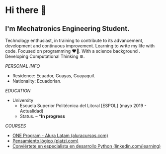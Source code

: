 # Hi there 👋

## **I'm Mechatronics Engineering Student.**

Technology enthusiast, in training to contribute to its advancement, development and continuous improvement. Learning to write my life with code. Focused on programming ❤️‍🔥. With a science background . Developing Computational Thinking ⚙️.

*PERSONAL INFO*
* Residence: Ecuador, Guayas, Guayaquil.
* Nationality: Ecuadorian.

*EDUCATION*
* University
    * Escuela Superior Politécnica del Litoral [ESPOL]
    (mayo 2019 - Actualidad)
    * Status. – ***In progress**

*COURSES*
* [ONE Program - Alura Latam (aluracursos.com)](https://app.aluracursos.com/user/r4vc31/fullCertificate/fda4615e9cc318308e663ca7825067cf)
* [Pensamiento lógico (platzi.com)](https://platzi.com/p/The_R-paradox/ruta/8860-pensamiento-logico-data/diploma/detalle/)
* [Conviértete en especialista en desarrollo Python (linkedin.com/learning)](https://www.linkedin.com/learning/certificates/d73ee04227dcd712017acbf5a60e7cb51741a4d3e10bb5f1eb1016f020e9fffb?u=92964874)



<!--
**r4vc31/r4vc31** is a ✨ _special_ ✨ repository because its `README.md` (this file) appears on your GitHub profile.

Here are some ideas to get you started:

- 🔭 I’m currently working on ...
- 🌱 I’m currently learning ...
- 👯 I’m looking to collaborate on ...
- 🤔 I’m looking for help with ...
- 💬 Ask me about ...
- 📫 How to reach me: ...
- 😄 Pronouns: ...
- ⚡ Fun fact: ...
-->
